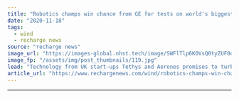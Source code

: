 ```yaml
---
title: "Robotics champs win chance from GE for tests on world's biggest wind turbine"
date: "2020-11-18"
tags: 
  - wind
  - recharge news
source: "recharge news"
image_url: "https://images-global.nhst.tech/image/SWFlTlp6K0VsQ0tyZUF0dG0wdXJ1UVgrNElJcmYyZEZabFlybEprNE11Zz0=/nhst/binary/c88a78cbca695d1c0f9a1b523a90033b"
image_fp: "/assets/img/post_thumbnails/119.jpg"
lead: "Technology from UK start-ups Tethys and Aerones promises to turbocharge blade maintenance and save the offshore wind sector 40% on inspection costs"
article_url: "https://www.rechargenews.com/wind/robotics-champs-win-chance-from-ge-for-tests-on-worlds-biggest-wind-turbine/2-1-914976"
---
```


---
